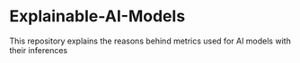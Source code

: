 # Explainable-AI-Models
This repository explains the reasons behind metrics used for AI models with their inferences
